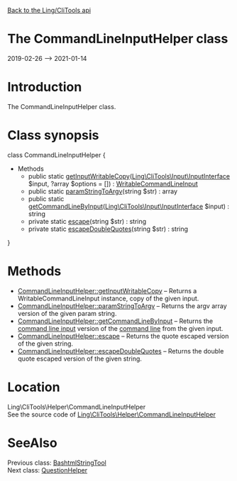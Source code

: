 [Back to the Ling/CliTools api](https://github.com/lingtalfi/CliTools/blob/master/doc/api/Ling/CliTools.md)



The CommandLineInputHelper class
================
2019-02-26 --> 2021-01-14






Introduction
============

The CommandLineInputHelper class.



Class synopsis
==============


class <span class="pl-k">CommandLineInputHelper</span>  {

- Methods
    - public static [getInputWritableCopy](https://github.com/lingtalfi/CliTools/blob/master/doc/api/Ling/CliTools/Helper/CommandLineInputHelper/getInputWritableCopy.md)([Ling\CliTools\Input\InputInterface](https://github.com/lingtalfi/CliTools/blob/master/doc/api/Ling/CliTools/Input/InputInterface.md) $input, ?array $options = []) : [WritableCommandLineInput](https://github.com/lingtalfi/CliTools/blob/master/doc/api/Ling/CliTools/Input/WritableCommandLineInput.md)
    - public static [paramStringToArgv](https://github.com/lingtalfi/CliTools/blob/master/doc/api/Ling/CliTools/Helper/CommandLineInputHelper/paramStringToArgv.md)(string $str) : array
    - public static [getCommandLineByInput](https://github.com/lingtalfi/CliTools/blob/master/doc/api/Ling/CliTools/Helper/CommandLineInputHelper/getCommandLineByInput.md)([Ling\CliTools\Input\InputInterface](https://github.com/lingtalfi/CliTools/blob/master/doc/api/Ling/CliTools/Input/InputInterface.md) $input) : string
    - private static [escape](https://github.com/lingtalfi/CliTools/blob/master/doc/api/Ling/CliTools/Helper/CommandLineInputHelper/escape.md)(string $str) : string
    - private static [escapeDoubleQuotes](https://github.com/lingtalfi/CliTools/blob/master/doc/api/Ling/CliTools/Helper/CommandLineInputHelper/escapeDoubleQuotes.md)(string $str) : string

}






Methods
==============

- [CommandLineInputHelper::getInputWritableCopy](https://github.com/lingtalfi/CliTools/blob/master/doc/api/Ling/CliTools/Helper/CommandLineInputHelper/getInputWritableCopy.md) &ndash; Returns a WritableCommandLineInput instance, copy of the given input.
- [CommandLineInputHelper::paramStringToArgv](https://github.com/lingtalfi/CliTools/blob/master/doc/api/Ling/CliTools/Helper/CommandLineInputHelper/paramStringToArgv.md) &ndash; Returns the argv array version of the given param string.
- [CommandLineInputHelper::getCommandLineByInput](https://github.com/lingtalfi/CliTools/blob/master/doc/api/Ling/CliTools/Helper/CommandLineInputHelper/getCommandLineByInput.md) &ndash; Returns the [command line input](https://github.com/lingtalfi/CliTools/blob/master/doc/api/Ling/CliTools/Input/CommandLineInput.md) version of the [command line](https://github.com/lingtalfi/CliTools/blob/master/doc/pages/command-line.md) from the given input.
- [CommandLineInputHelper::escape](https://github.com/lingtalfi/CliTools/blob/master/doc/api/Ling/CliTools/Helper/CommandLineInputHelper/escape.md) &ndash; Returns the quote escaped version of the given string.
- [CommandLineInputHelper::escapeDoubleQuotes](https://github.com/lingtalfi/CliTools/blob/master/doc/api/Ling/CliTools/Helper/CommandLineInputHelper/escapeDoubleQuotes.md) &ndash; Returns the double quote escaped version of the given string.





Location
=============
Ling\CliTools\Helper\CommandLineInputHelper<br>
See the source code of [Ling\CliTools\Helper\CommandLineInputHelper](https://github.com/lingtalfi/CliTools/blob/master/Helper/CommandLineInputHelper.php)



SeeAlso
==============
Previous class: [BashtmlStringTool](https://github.com/lingtalfi/CliTools/blob/master/doc/api/Ling/CliTools/Helper/BashtmlStringTool.md)<br>Next class: [QuestionHelper](https://github.com/lingtalfi/CliTools/blob/master/doc/api/Ling/CliTools/Helper/QuestionHelper.md)<br>
